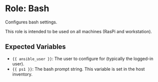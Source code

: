 # Role: Bash

Configures bash settings.

This role is intended to be used on all machines (RasPi and workstation).

## Expected Variables

- `{{ ansible_user }}`: The user to configure for (typically the logged-in user).
- `{{ ps1 }}`: The bash prompt string. This variable is set in the host inventory.

